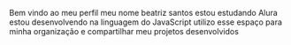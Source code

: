 Bem vindo ao meu perfil 
meu nome beatriz santos 
estou estudando Alura
estou desenvolvendo na linguagem do JavaScript
utilizo esse espaço para minha organização e compartilhar meu projetos desenvolvidos 
